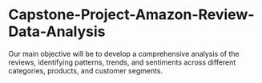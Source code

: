 # Capstone-Project-Amazon-Review-Data-Analysis
Our main objective will be to develop a comprehensive analysis of the reviews, identifying patterns, trends, and sentiments across different categories, products, and customer segments.
